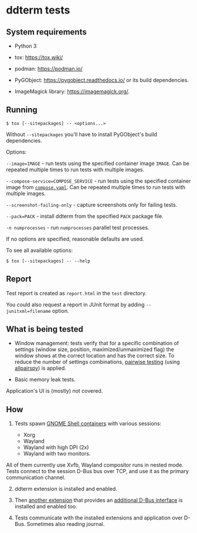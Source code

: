# ddterm tests

## System requirements

* Python 3

* tox: <https://tox.wiki/>

* podman: <https://podman.io/>

* PyGObject: <https://pygobject.readthedocs.io/> or its build dependencies.

* ImageMagick library: <https://imagemagick.org/>.

## Running

    $ tox [--sitepackages] -- <options...>

Without `--sitepackages` you'll have to install PyGObject's build dependencies.

Options:

`--image=IMAGE` - run tests using the specified container image `IMAGE`. Can
be repeated multiple times to run tests with multiple images.

`--compose-service=COMPOSE_SERVICE` - run tests using the specified container
image from [`compose.yaml`]. Can be repeated multiple times to run tests
with multiple images.

`--screenshot-failing-only` - capture screenshots only for failing tests.

`--pack=PACK` - install ddterm from the specified `PACK` package file.

`-n numprocesses` - run `numprocesses` parallel test processes.

If no options are specified, reasonable defaults are used.

To see all available options:

    $ tox [--sitepackages] -- --help

## Report

Test report is created as `report.html` in the `test` directory.

You could also request a report in JUnit format by adding
`--junitxml=filename` option.

## What is being tested

* Window management: tests verify that for a specific combination of settings
(window size, position, maximized/unmaximized flag) the window shows at the
correct location and has the correct size. To reduce the number of settings
combinations, [pairwise testing] (using [allpairspy]) is applied.

* Basic memory leak tests.

Application's UI is (mostly) not covered.

## How

1. Tests spawn [GNOME Shell containers] with various sessions:

    * Xorg
    * Wayland
    * Wayland with high DPI (2x)
    * Wayland with two monitors.

All of them currently use Xvfb, Wayland compositor runs in nested mode. Tests
connect to the session D-Bus bus over TCP, and use it as the primary
communication channel.

2. ddterm extension is installed and enabled.

3. Then [another extension](/test/extension/extension.js) that provides an
[additional D-Bus interface](/test/extension/com.github.amezin.ddterm.ExtensionTest.xml)
is installed and enabled too.

4. Tests communicate with the installed extensions and application over D-Bus.
Sometimes also reading journal.

[pairwise testing]: https://www.pairwise.org/
[allpairspy]: https://github.com/thombashi/allpairspy
[GNOME Shell containers]: https://github.com/ddterm/gnome-shell-pod
[`compose.yaml`]: /test/compose.yaml
